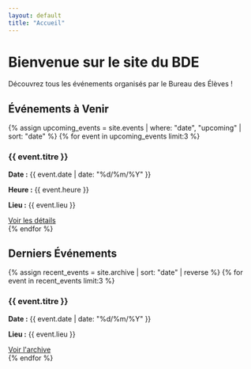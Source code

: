 ```yaml
---
layout: default
title: "Accueil"
---
```


# Bienvenue sur le site du BDE

Découvrez tous les événements organisés par le Bureau des Élèves !

## Événements à Venir

{% assign upcoming_events = site.events | where: "date", "upcoming" | sort: "date" %}
{% for event in upcoming_events limit:3 %}
  <div class="event-card">
    <h3>{{ event.titre }}</h3>
    <p><strong>Date :</strong> {{ event.date | date: "%d/%m/%Y" }}</p>
    <p><strong>Heure :</strong> {{ event.heure }}</p>
    <p><strong>Lieu :</strong> {{ event.lieu }}</p>
    <a href="{{ event.url }}">Voir les détails</a>
  </div>
{% endfor %}

## Derniers Événements

{% assign recent_events = site.archive | sort: "date" | reverse %}
{% for event in recent_events limit:3 %}
  <div class="event-card">
    <h3>{{ event.titre }}</h3>
    <p><strong>Date :</strong> {{ event.date | date: "%d/%m/%Y" }}</p>
    <p><strong>Lieu :</strong> {{ event.lieu }}</p>
    <a href="{{ event.url }}">Voir l'archive</a>
  </div>
{% endfor %}
